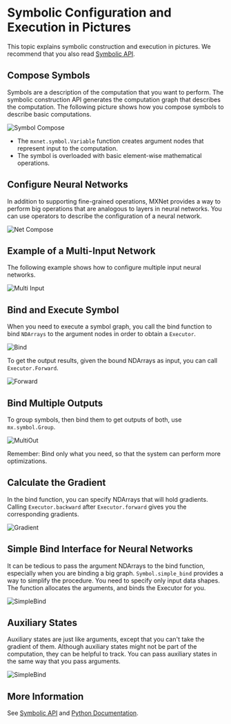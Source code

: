 # Symbolic Configuration and Execution in Pictures

This topic explains symbolic construction and execution in pictures.
We recommend that you also read [Symbolic API](symbol.md).

## Compose Symbols

Symbols are a description of the computation that you want to perform. The symbolic construction API generates the computation
graph that describes the computation. The following picture shows how you compose symbols to describe basic computations.

![Symbol Compose](https://raw.githubusercontent.com/dmlc/web-data/master/mxnet/symbol/compose_basic.png)

- The ```mxnet.symbol.Variable``` function creates argument nodes that represent input to the computation.
- The symbol is overloaded with basic element-wise mathematical operations.

## Configure Neural Networks

In addition to supporting fine-grained operations, MXNet provides a way to perform big operations that are analogous to layers in neural networks.
You can use operators to describe the configuration of a neural network.

![Net Compose](https://raw.githubusercontent.com/dmlc/web-data/master/mxnet/symbol/compose_net.png)


## Example of a Multi-Input Network

The following example shows how to configure multiple input neural networks.

![Multi Input](https://raw.githubusercontent.com/dmlc/web-data/master/mxnet/symbol/compose_multi_in.png)


## Bind and Execute Symbol

When you need to execute a symbol graph, you call the bind function to bind ```NDArrays``` to the argument nodes
in order to obtain a ```Executor```.

![Bind](https://raw.githubusercontent.com/dmlc/web-data/master/mxnet/symbol/bind_basic.png)

To get the output results, given the bound NDArrays as input, you can call ```Executor.Forward```.

![Forward](https://raw.githubusercontent.com/dmlc/web-data/master/mxnet/symbol/executor_forward.png)


## Bind Multiple Outputs

To group symbols, then bind them to get outputs of both, use ```mx.symbol.Group```.

![MultiOut](https://raw.githubusercontent.com/dmlc/web-data/master/mxnet/symbol/executor_multi_out.png)

Remember: Bind only what you need, so that the system can perform more optimizations.


## Calculate the Gradient

In the bind function, you can specify NDArrays that will hold gradients. Calling ```Executor.backward``` after ```Executor.forward``` gives you the corresponding gradients.

![Gradient](https://raw.githubusercontent.com/dmlc/web-data/master/mxnet/symbol/executor_backward.png)


## Simple Bind Interface for Neural Networks

It can be tedious to pass the argument NDArrays to the bind function, especially when you are binding a big
graph. ```Symbol.simple_bind``` provides a way to simplify
the procedure. You need to specify only input data shapes. The function allocates the arguments, and binds
the Executor for you.

![SimpleBind](https://raw.githubusercontent.com/dmlc/web-data/master/mxnet/symbol/executor_simple_bind.png)

## Auxiliary States

Auxiliary states are just like arguments, except that you can't take the gradient of them. Although auxiliary states might not be part of the computation, they can be helpful to track. You can pass auxiliary states in the same way that you pass arguments.

![SimpleBind](https://raw.githubusercontent.com/dmlc/web-data/master/mxnet/symbol/executor_aux_state.png)

## More Information

See [Symbolic API](symbol.md) and [Python Documentation](index.md).
